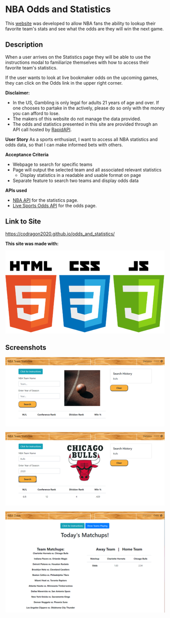 # NBA Odds and Statistics

This [website](https://codragon2020.github.io/odds_and_statistics/) was developed to allow NBA fans the ability to lookup their favorite team's stats and see what the odds are they will win the next game.

## Description

When a user arrives on the Statistics page they will be able to use the instructions modal to familiarize themselves with how to access their favorite team's statistics. 

If the user wants to look at live bookmaker odds on the upcoming games, they can click on the Odds link in the upper right corner.

**Disclaimer:** 

- In the US, Gambling is only legal for adults 21 years of age and over. If one chooses to partake in the actively, please do so only with the money you can afford to lose. 
- The makers of this website do not manage the data provided.
- The odds and statistics presented in this site are provided through an API call hosted by [RapidAPI](https://rapidapi.com/marketplace). 

**User Story**
As a sports enthusiast, I want to access all NBA statistics and odds data, so that I can make informed bets with others.

**Acceptance Criteria**
- Webpage to search for specific teams
- Page will output the selected team and all associated relevant statistics
    - Display statistics in a readable and usable format on page
- Separate feature to search two teams and display odds data

**APIs used**

- [NBA API](https://rapidapi.com/api-sports/api/api-nba/) for the statistics page.
- [Live Sports Odds API](https://rapidapi.com/theoddsapi/api/live-sports-odds) for the odds page.

## Link to Site

https://codragon2020.github.io/odds_and_statistics/

**This site was made with:**

![tech stack](./images/html-css-js.png)


## Screenshots

![Home Page](./images/landing_page.png)

![Statistics Page](./images/statistics.png)

![Odds Page](./images/odds.png)